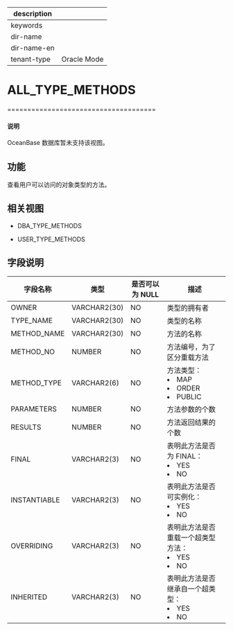 |description||
|---|---|
|keywords||
|dir-name||
|dir-name-en||
|tenant-type|Oracle Mode|

# ALL_TYPE_METHODS

=====================================

  <main id="notice" type='explain'>
    <h4>说明</h4>
    <p>OceanBase 数据库暂未支持该视图。</p>
  </main>

## 功能

查看用户可以访问的对象类型的方法。

## 相关视图

* DBA_TYPE_METHODS

* USER_TYPE_METHODS

## 字段说明

|   **字段名称**   |    **类型**    | **是否可以为 NULL** |                                                                                 **描述**                                                                                  |
|--------------|--------------|----------------|-------------------------------------------------------------------------------------------------------------------------------------------------------------------------|
| OWNER        | VARCHAR2(30) | NO             | 类型的拥有者                                                                               |
| TYPE_NAME    | VARCHAR2(30) | NO             | 类型的名称                                                                                |
| METHOD_NAME  | VARCHAR2(30) | NO             | 方法的名称                                                                                |
| METHOD_NO    | NUMBER       | NO             | 方法编号，为了区分重载方法                                                                        |
| METHOD_TYPE  | VARCHAR2(6)  | NO             | 方法类型： <li> MAP   <li> ORDER   <li> PUBLIC    |
| PARAMETERS   | NUMBER       | NO             | 方法参数的个数                                                                              |
| RESULTS      | NUMBER       | NO             | 方法返回结果的个数                                                                            |
| FINAL        | VARCHAR2(3)  | NO             | 表明此方法是否为 FINAL： <li> YES   <li> NO                                         |
| INSTANTIABLE | VARCHAR2(3)  | NO             | 表明此方法是否可实例化： <li> YES   <li> NO                                            |
| OVERRIDING   | VARCHAR2(3)  | NO             | 表明此方法是否重载一个超类型方法： <li> YES   <li> NO                                       |
| INHERITED    | VARCHAR2(3)  | NO             | 表明此方法是否继承自一个超类型： <li> YES   <li> NO                                        |
